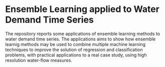 # Ensemble Learning applied to Water Demand Time Series

The repository reports some applications of ensemble learning methods to water demand time series. 
The applications aims to show how ensemble learnig methods may be used to combine multiple machine learning techniques to improve the solution of regression and classification problems, with practical applications to a real case study, using high resolution water-flow measures. 

